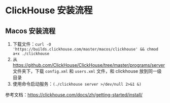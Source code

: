 # ClickHouse 安装流程

## Macos 安装流程

1. 下载文件：`curl -O 'https://builds.clickhouse.com/master/macos/clickhouse' && chmod a+x ./clickhouse`
2. 从 https://github.com/ClickHouse/ClickHouse/tree/master/programs/server 文件夹下，下载 `config.xml` 和 `users.xml` 文件，和 clickhouse 放到同一级目录
3. 使用命令启动服务：`(./clickhouse server >/dev/null 2>&1 &)`

参考文档：https://clickhouse.com/docs/zh/getting-started/install/
